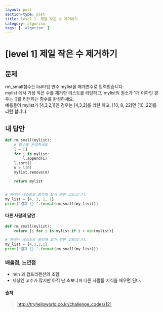 ```yaml
---
layout: post
section-type: post
title: level 1. 제일 작은 수 제거하기
category: algorism
tags: [ 'algorism' ]
---
```


# [level 1] 제일 작은 수 제거하기

## 문제

rm_small함수는 list타입 변수 mylist을 매개변수로 입력받습니다.  
mylist 에서 가장 작은 수를 제거한 리스트를 리턴하고, mylist의 원소가 1개 이하인 경우는 []를 리턴하는 함수를 완성하세요.  
예를들어 mylist가 [4,3,2,1]인 경우는 [4,3,2]를 리턴 하고, [10, 8, 22]면 [10, 22]를 리턴 합니다.

## 내 답안

```python
def rm_small(mylist):
    # 함수를 완성하세요
    l = []
    for i in mylist:
        l.append(i)
    l.sort()
    m = l[0]
    mylist.remove(m)

    return mylist


# 아래는 테스트로 출력해 보기 위한 코드입니다.
my_list = [4, 3, 2, 1]
print("결과 {} ".format(rm_small(my_list)))

```

#### 다른 사람의 답안

```python
def rm_small(mylist):
    return [i for i in mylist if i > min(mylist)]

# 아래는 테스트로 출력해 보기 위한 코드입니다.
my_list = [4,3,2,1]
print("결과 {} ".format(rm_small(my_list)))
```

### 배울점, 느낀점

- min 과 컴프리헨션의 조합.
- 세상엔 고수가 많지만 아직 난 초보니까 다른 사람들 지식을 배우면 된다.

#### 출처
> <http://tryhelloworld.co.kr/challenge_codes/121>
